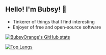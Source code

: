 ## Hello! I'm Bubsy! :wave:

- Tinkerer of things that I find interesting
- Enjoyer of free and open-source software

[![BubsyOrange's GitHub stats](https://github-readme-stats-sigma-five.vercel.app/api?username=BubsyOrange&theme=transparent)](https://github.com/BubsyOrange/github-readme-stats)

[![Top Langs](https://github-readme-stats-sigma-five.vercel.app/api/top-langs/?username=BubsyOrange&theme=transparent&langs_count=8)](https://github.com/BubsyOrange/github-readme-stats)


